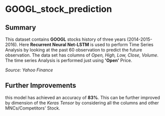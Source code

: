 # GOOGL_stock_prediction

## Summary
This dataset contains **GOOGL** stocks history of three years (2014-2015-2016). Here **Recurrent Neural Net-LSTM** is used to perform Time Series Analysis by looking at the past 60 observation to predict the future observation. The data set has columns of _Open, High, Low, Close, Volume_. The time series Analysis is performed just using **'Open'** Price. 

_Source: Yahoo Finance_

## Further Improvements
this model has achieved an accuracy of **83%**. This can be further improved by dimension of the _Keras Tensor_ by considering all the columns and other MNCs/Competitors' Stock.
